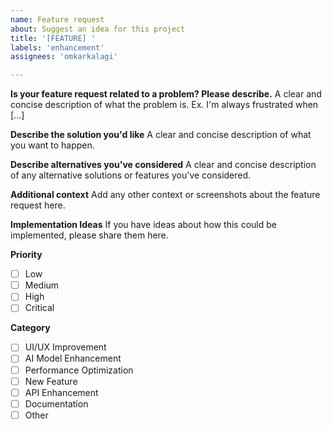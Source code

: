 ```yaml
---
name: Feature request
about: Suggest an idea for this project
title: '[FEATURE] '
labels: 'enhancement'
assignees: 'omkarkalagi'

---
```


**Is your feature request related to a problem? Please describe.**
A clear and concise description of what the problem is. Ex. I'm always frustrated when [...]

**Describe the solution you'd like**
A clear and concise description of what you want to happen.

**Describe alternatives you've considered**
A clear and concise description of any alternative solutions or features you've considered.

**Additional context**
Add any other context or screenshots about the feature request here.

**Implementation Ideas**
If you have ideas about how this could be implemented, please share them here.

**Priority**
- [ ] Low
- [ ] Medium  
- [ ] High
- [ ] Critical

**Category**
- [ ] UI/UX Improvement
- [ ] AI Model Enhancement
- [ ] Performance Optimization
- [ ] New Feature
- [ ] API Enhancement
- [ ] Documentation
- [ ] Other
